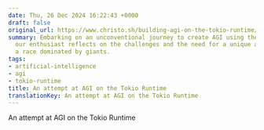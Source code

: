 ```yaml
---
date: Thu, 26 Dec 2024 16:22:43 +0000
draft: false
original_url: https://www.christo.sh/building-agi-on-the-tokio-runtime/
summary: Embarking on an unconventional journey to create AGI using the Tokio Runtime,
  our enthusiast reflects on the challenges and the need for a unique approach in
  a race dominated by giants.
tags:
- artificial-intelligence
- agi
- tokio-runtime
title: An attempt at AGI on the Tokio Runtime
translationKey: An attempt at AGI on the Tokio Runtime
---
```


An attempt at AGI on the Tokio Runtime
